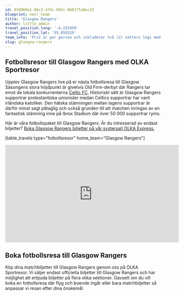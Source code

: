 ```yaml
---
id: 87d860a1-86c3-47dc-893c-06817fa0ec32
blueprint: netr_team
title: 'Glasgow Rangers'
author: little_admin
travel_position_long: '-4.232459'
travel_position_lat: '55.855529'
team_info: 'Pris är per person och inkluderar två (2) nätters logi med del i dubbelrum på 3*** hotell i Glasgow, frukost på hotellet samt matchbiljett på arenans kortsida. OBS! Priset som också inkluderar flyg är ett frånpris.'
slug: glasgow-rangers
---
```

<h2>Fotbollsresor till Glasgow Rangers med OLKA Sportresor</h2>
<p>Upplev Glasgow Rangers live på er nästa fotbollsresa till Glasgow. Säsongens stora höjdpunkt är givetvis Old Firm-derbyt där Rangers tar emot de lokala konkurrenterna <a href="http://olka.se/fotbollsresor/scottish-premiership/glasgow/celtic-fc/">Celtic FC</a>. Historiskt sätt är Glasgow Rangers supportrar protestantiska unionister medan Celtics supportrar har varit irländska katoliker. Den hätska stämningen mellan lagens supportrar är därför minst sagt påtaglig och också grunden till att matchen inringas av en fantastisk stämning inne på Ibrox Stadium där över 50 000 supportrar ryms.</p>
<p>Här är våra fotbollspaket till Glasgow Rangers. Är du intresserad av endast biljetter? <a href="https://www.olkaexpress.se/fotbollsbiljetter/scottish-premiership-skottland/glasgow/glasgow-rangers">Boka Glasgow Rangers biljetter på vår systersajt OLKA Express.</a></p>
<p>[table_travels type="fotbollsresor" home_team="Glasgow Rangers"]</p>
<p><iframe src="https://www.youtube.com/embed/w_hpplooGTw" width="560" height="315" frameborder="0" allowfullscreen="allowfullscreen" data-mce-fragment="1"><span data-mce-type="bookmark" style="display: inline-block; width: 0px; overflow: hidden; line-height: 0;" class="mce_SELRES_start">﻿</span><span data-mce-type="bookmark" style="display: inline-block; width: 0px; overflow: hidden; line-height: 0;" class="mce_SELRES_start">﻿</span><span data-mce-type="bookmark" style="display: inline-block; width: 0px; overflow: hidden; line-height: 0;" class="mce_SELRES_start">﻿</span><span data-mce-type="bookmark" style="display: inline-block; width: 0px; overflow: hidden; line-height: 0;" class="mce_SELRES_start">﻿</span></iframe></p>
<h2>Boka fotbollsresa till Glasgow Rangers</h2>
<p>Köp dina matchbiljetter till Glasgow Rangers genom oss på OLKA Sportresor. Vi säljer endast officiella biljetter till Glasgow Rangers och har möjlighet att erbjuda biljetter på flera olika sektioner. Oavsett om du vill boka en fotbollsresa där flyg och boende ingår eller bara matchbiljetter så anpassar vi resan efter dina önskemål.</p>
